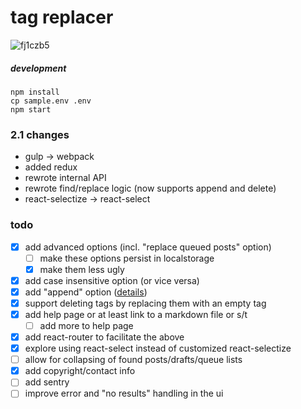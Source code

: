 # tag replacer

![fj1czb5](https://user-images.githubusercontent.com/1895116/46588062-f7a29300-ca63-11e8-9dd8-5c4fccf12651.png)

##### development
```
npm install
cp sample.env .env
npm start
```

### 2.1 changes
- gulp → webpack
- added redux
- rewrote internal API
- rewrote find/replace logic (now supports append and delete)
- react-selectize → react-select

### todo
- [x] add advanced options (incl. "replace queued posts" option)
  - [ ] make these options persist in localstorage
  - [x] make them less ugly
- [x] add case insensitive option (or vice versa)
- [x] add "append" option ([details](https://tagreplacer.tumblr.com/post/170355934973/hi-i-was-wondering-if-you-have-any-suggestions))
- [x] support deleting tags by replacing them with an empty tag
- [x] add help page or at least link to a markdown file or s/t
  - [ ] add more to help page
- [x] add react-router to facilitate the above
- [x] explore using react-select instead of customized react-selectize
- [ ] allow for collapsing of found posts/drafts/queue lists
- [x] add copyright/contact info
- [ ] add sentry
- [ ] improve error and "no results" handling in the ui
